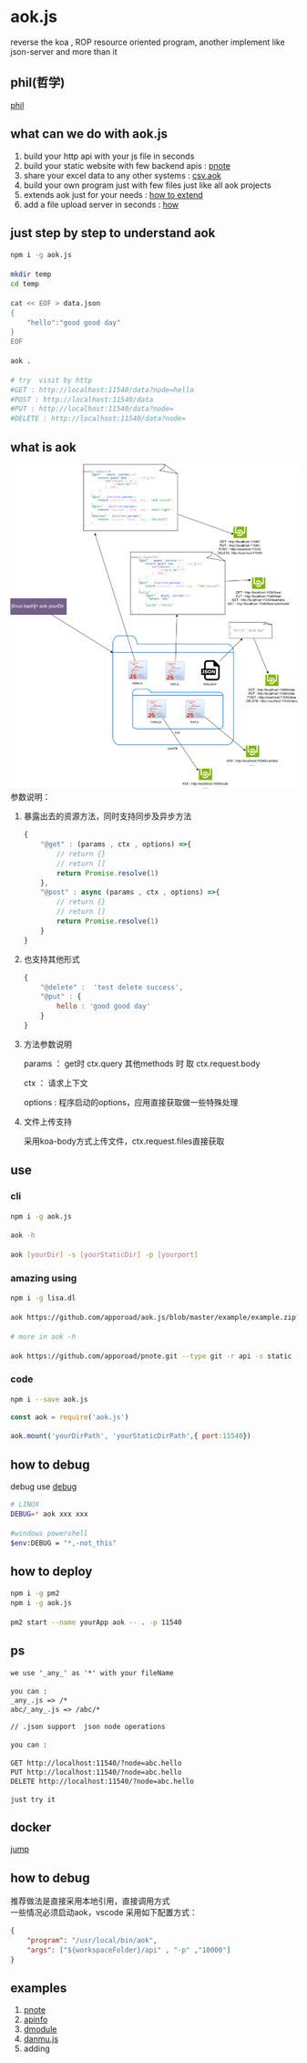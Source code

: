# aok.js
reverse the koa , ROP resource oriented program, another implement like json-server and more than it

## phil(哲学)

[phil](./phil.md)

## what can we do with aok.js
1. build your http api with your js file in seconds
2. build your static website with few backend apis : [pnote](https://github.com/apporoad/pnote)
3. share your excel data to any other systems : [csv.aok](https://github.com/apporoad/csv.aok)
4. build your own program just with few files just like all aok projects
5. extends aok just for your needs : [how to extend](docs/ext.md)
6. add a file upload server in seconds : [how](https://github.com/apporoad/dmodule.js/blob/05fa91578d23a8ee6bc128f153aa933f32358514/api/meta.js#L65)

## just step by step to understand aok

```bash
npm i -g aok.js

mkdir temp
cd temp

cat << EOF > data.json
{
    "hello":"good good day"
}
EOF

aok . 

# try  visit by http
#GET : http://localhost:11540/data?node=hello
#POST : http://localhost:11540/data
#PUT : http://localhost:11540/data?node=
#DELETE : http://localhost:11540/data?node=
```

## what is aok

<div align=center><img src="https://raw.githubusercontent.com/apporoad/aok.js/master/docs/aok.js.png"/></div>  
参数说明：

1. 暴露出去的资源方法，同时支持同步及异步方法

   ```js
   {
       "@get" : (params , ctx , options) =>{
           // return {}
           // return []
           return Promise.resolve(1)
       },
       "@post" : async (params , ctx , options) =>{
           // return {}
           // return []
           return Promise.resolve(1)
       }
   }
   ```

   

2. 也支持其他形式

   ```js
   {
       "@delete" :  'test delete success',
       "@put" : {
           hello : 'good good day'
       }
   }
   ```

3. 方法参数说明

   params ： get时 ctx.query  其他methods 时 取 ctx.request.body

   ctx ： 请求上下文

   options : 程序启动的options，应用直接获取做一些特殊处理

4. 文件上传支持

    采用koa-body方式上传文件，ctx.request.files直接获取

## use

### cli
```bash
npm i -g aok.js

aok -h 

aok [yourDir] -s [yourStaticDir] -p [yourport]

```

### amazing using
```bash
npm i -g lisa.dl

aok https://github.com/apporoad/aok.js/blob/master/example/example.zip?raw=true --type zip

# more in aok -h

aok https://github.com/apporoad/pnote.git --type git -r api -s static -w pnote -d

```

### code
```bash
npm i --save aok.js
```
```js
const aok = require('aok.js')

aok.mount('yourDirPath', 'yourStaticDirPath',{ port:11540})

```

## how to debug
debug use [debug](https://www.npmjs.com/package/debug)
```bash
# LINUX
DEBUG=* aok xxx xxx

#windows powershell
$env:DEBUG = "*,-not_this"
```
## how to deploy
```bash
npm i -g pm2
npm i -g aok.js

pm2 start --name yourApp aok -- . -p 11540

```


## ps
```
we use '_any_' as '*' with your fileName

you can : 
_any_.js => /*
abc/_any_.js => /abc/*

```

```
// .json support  json node operations

you can :

GET http://localhost:11540/?node=abc.hello
PUT http://localhost:11540/?node=abc.hello
DELETE http://localhost:11540/?node=abc.hello

just try it

```

## docker
[jump](./docs/docker.md)


## how to debug
推荐做法是直接采用本地引用，直接调用方式  
一些情况必须启动aok，vscode 采用如下配置方式：  
```json
{
    "program": "/usr/local/bin/aok",
    "args": ["${workspaceFolder}/api" , "-p" ,"10000"]
}

```

## examples
1. [pnote](https://github.com/apporoad/pnote)
2. [apinfo](https://github.com/apporoad/apinfo.js)
3. [dmodule](https://github.com/apporoad/dmodule.js)
4. [danmu.js](https://github.com/apporoad/LiSA.danmu.js)
5. adding